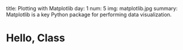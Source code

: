 title: Plotting with Matplotlib
day: 1
num: 5
img: matplotlib.jpg
summary: Matplotlib is a key Python package for performing data visualization.


# Hello, Class